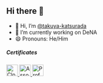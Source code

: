 ## Hi there 👋

- 👋 Hi, I’m [@takuya-katsurada](https://github.com/takuya-katsurada)
- 🏢 I’m currently working on DeNA
- 😄 Pronouns: He/Him

##### Certificates
<p>
    <a href="https://github.com/takuya-katsurada/takuya-katsurada/blob/main/images/certificates/gcp/cdl.pdf">
        <img src="./images/logos/gcp/cdl.png" alt="Cloud Digital Leader" width="30" height="30">
    </a>
    <a href="https://github.com/takuya-katsurada/takuya-katsurada/blob/main/images/certificates/gcp/ace.pdf">
        <img src="./images/logos/gcp/ace.png" alt="Associate Cloud Engineer" width="30" height="30">
    </a>
    <a href="https://github.com/takuya-katsurada/takuya-katsurada/blob/main/images/certificates/gcp/pca.pdf">
        <img src="./images/logos/gcp/pca.png" alt="Professional Cloud Architect" width="30" height="30">
    </a>
</p>
